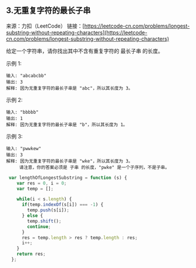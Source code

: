 ## 3.无重复字符的最长子串

来源：力扣（LeetCode）
链接：[https://leetcode-cn.com/problems/longest-substring-without-repeating-characters](https://leetcode-cn.com/problems/longest-substring-without-repeating-characters)

给定一个字符串，请你找出其中不含有重复字符的 最长子串 的长度。

示例 1:

```
输入: "abcabcbb"
输出: 3 
解释: 因为无重复字符的最长子串是 "abc"，所以其长度为 3。
```



示例 2:

```
输入: "bbbbb"
输出: 1
解释: 因为无重复字符的最长子串是 "b"，所以其长度为 1。
```



示例 3:

```
输入: "pwwkew"
输出: 3
解释: 因为无重复字符的最长子串是 "wke"，所以其长度为 3。
     请注意，你的答案必须是 子串 的长度，"pwke" 是一个子序列，不是子串。
```



```js
 var lengthOfLongestSubstring = function (s) {
    var res = 0, i = 0;
    var temp = [];

    while(i < s.length) {
      if(temp.indexOf(s[i]) === -1) {
        temp.push(s[i]);
      } else {
        temp.shift();
        continue;
      }
      res = temp.length > res ? temp.length : res;
      i++;
    }
    return res;
  };
```

